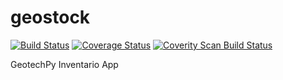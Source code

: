 # geostock

[![Build Status](https://travis-ci.org/ancho85/geostock.svg?branch=master)](https://travis-ci.org/ancho85/geostock)
[![Coverage Status](https://coveralls.io/repos/ancho85/geostock/badge.svg)](https://coveralls.io/r/ancho85/geostock)
[![Coverity Scan Build Status](https://scan.coverity.com/projects/5664/badge.svg)](https://scan.coverity.com/projects/5664)

GeotechPy Inventario App
